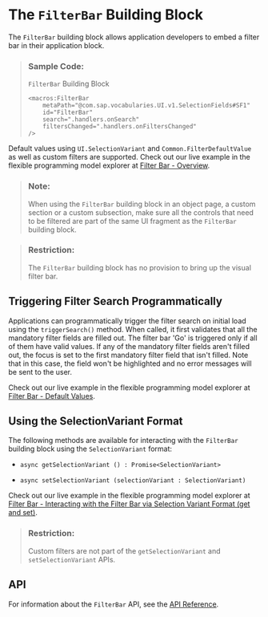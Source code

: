 <!-- loio78386110817d43978ffd6988d1704e38 -->

# The `FilterBar` Building Block

The `FilterBar` building block allows application developers to embed a filter bar in their application block.

> ### Sample Code:  
> `FilterBar` Building Block
> 
> ```
> <macros:FilterBar
>     metaPath="@com.sap.vocabularies.UI.v1.SelectionFields#SF1"
>     id="FilterBar"
>     search=".handlers.onSearch"
>     filtersChanged=".handlers.onFiltersChanged"
> />
> ```

Default values using `UI.SelectionVariant` and `Common.FilterDefaultValue` as well as custom filters are supported. Check out our live example in the flexible programming model explorer at [Filter Bar - Overview](https://ui5.sap.com/test-resources/sap/fe/core/fpmExplorer/index.html#/buildingBlocks/filterBar/filterBarDefault).

> ### Note:  
> When using the `FilterBar` building block in an object page, a custom section or a custom subsection, make sure all the controls that need to be filtered are part of the same UI fragment as the `FilterBar` building block.

> ### Restriction:  
> The `FilterBar` building block has no provision to bring up the visual filter bar.



<a name="loio78386110817d43978ffd6988d1704e38__section_aqj_15s_qxb"/>

## Triggering Filter Search Programmatically

Applications can programmatically trigger the filter search on initial load using the `triggerSearch()` method. When called, it first validates that all the mandatory filter fields are filled out. The filter bar 'Go' is triggered only if all of them have valid values. If any of the mandatory filter fields aren't filled out, the focus is set to the first mandatory filter field that isn't filled. Note that in this case, the field won't be highlighted and no error messages will be sent to the user.

Check out our live example in the flexible programming model explorer at [Filter Bar - Default Values](https://ui5.sap.com/test-resources/sap/fe/core/fpmExplorer/index.html#/buildingBlocks/filterBar/filterBarAnnotationDefaults).



<a name="loio78386110817d43978ffd6988d1704e38__section_vgz_4gz_xxb"/>

## Using the SelectionVariant Format

The following methods are available for interacting with the `FilterBar` building block using the `SelectionVariant` format:

-   `async getSelectionVariant () : Promise<SelectionVariant>`

-   `async setSelectionVariant (selectionVariant : SelectionVariant)`


Check out our live example in the flexible programming model explorer at [Filter Bar - Interacting with the Filter Bar via Selection Variant Format \(get and set\)](https://ui5.sap.com/test-resources/sap/fe/core/fpmExplorer/index.html#/buildingBlocks/filterBar/filterBarSVPublicAPIs).

> ### Restriction:  
> Custom filters are not part of the `getSelectionVariant` and `setSelectionVariant` APIs.



<a name="loio78386110817d43978ffd6988d1704e38__section_x1y_jks_j5b"/>

## API

For information about the `FilterBar` API, see the [API Reference](https://ui5.sap.com/#/api/sap.fe.macros.FilterBar).

